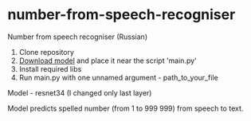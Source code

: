 # number-from-speech-recogniser
Number from speech recogniser (Russian)

1. Clone repository
2. [Download model](https://drive.google.com/file/d/17U3D9RG7BLMwqK_EC89CyzouL7IbsxjE/view?usp=sharing) and place it near the script 'main.py'
2. Install required libs
3. Run main.py with one unnamed argument - path_to_your_file


Model - resnet34 (I changed only last layer)

Model predicts spelled number (from 1 to 999 999) from speech to text.
